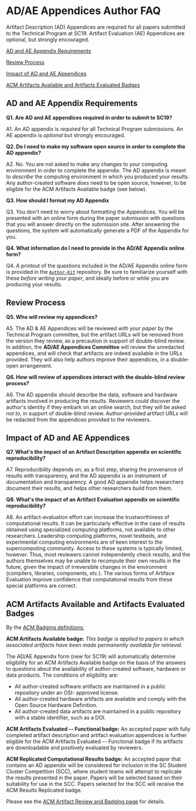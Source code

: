 # AD/AE Appendices Author FAQ

Artifact Description (AD) Appendices are required for all papers submitted to the Technical Program at SC19.
Artifact Evaluation (AE) Appendices are optional, but strongly encouraged.

[AD and AE Appendix Requirements](#requirements)

[Review Process](#review)

[Impact of AD and AE Appendices](#impact)

[ACM Artifacts Available and Artifacts Evaluated Badges](#badges)

## <a name="requirements"></a>AD and AE Appendix Requirements 

**Q1. Are AD and AE appendices required in order to submit to SC19?**

A1. An AD appendix is _required_ for all Technical Program submissions.
An AE appendix is _optional_ but strongly encouraged.

**Q2. Do I need to make my software open source in order to complete the AD appendix?**

A2. No. You are not asked to make any changes to your computing environment in order to complete the appendix. 
The AD appendix is meant to _describe_ the computing environment in which you produced your results.
Any author-created software _does_ need to be open source, however, to be eligible for the ACM Artifacts Available badge (see below).

**Q3. How should I format my AD Appendix**

Q3. You don't need to worry about formatting the Appendices. You will be presented with an online form during the paper submission with questions that you will answer directly on the submission site. After answering the questions, the system will automatically generate a PDF of the Appendix for you.

**Q4. What information do I need to provide in the AD/AE Appendix online form?**

Q4. A printout of the questions included in the AD/AE Appendix online form is provided in the [`Author-Kit`](https://github.com/SC-Tech-Program/Author-Kit) repository. Be sure to familiarize yourself with these _before writing your paper_, and ideally before or while you are producing your results.

## <a name="review"></a>Review Process 

**Q5. Who will review my appendices?**

A5. The AD & AE Appendices will be reviewed _with your paper_ by the Technical Program committee, but the artifact URLs will be removed from the version they review, as a precaution in support of double-blind review.
In addition, the **AD/AE Appendices Committee** will review the unredacted appendices, and will check that artifacts are indeed available in the URLs provided. They will also help authors improve their appendices, in a double-open arrangement.

**Q6. How will review of appendices interact with the double-blind review process?**

A6. The AD appendix should describe the data, software and hardware artifacts involved in producing the results.
Reviewers _could_ discover the author's identity if they embark on an online search, but they will be asked _not to_, in support of double-blind review. Author-provided artifact URLs will be redacted from the appendices provided to the reviewers.

## <a name="impact"></a>Impact of AD and AE Appendices 

**Q7. What's the impact of an Artifact Description appendix on scientific reproducibility?**

A7. Reproducibility depends on, as a first step, sharing the provenance of results with transparency, and the AD appendix is an instrument of documentation and transparency. A good AD appendix helps researchers document their results, and helps other researchers build from them.

**Q8. What's the impact of an Artifact Evaluation appendix on scientific reproducibility?**

A8. An artifact-evaluation effort can increase the trustworthiness of computational results.
It can be particularly effective in the case of results obtained using specialized computing platforms, not available to other researchers. Leadership computing platforms, novel testbeds, and experimental computing environments are of keen interest to the supercomputing community.
Access to these systems is typically limited, however. Thus, most reviewers cannot independently check results, and the authors themselves may be unable to recompute their own results in the future, given the impact of irreversible changes in the environment (compilers, libraries, components, etc.).
The various forms of Artiface Evaluation improve confidence that computational results from these special platforms are correct.

## <a name="badges"></a>ACM Artifacts Available and Artifacts Evaluated Badges 
 
By the [ACM Badging definitions:](https://www.acm.org/publications/policies/artifact-review-badging)

**ACM Artifacts Available badge:** _This badge is applied to papers in which associated artifacts have been made permanently available for retrieval._

The AD/AE Appendix form (new for SC19) will automatically determine eligibility for an ACM Artifacts Available badge on the basis of the answers to questions about the availability of author-created software, hardware or data products. The conditions of eligibility are:
* All author-created software artifacts are maintained in a public repository under an OSI- approved license.
* All author-created hardware artifacts are available and comply with the Open Source Hardware Definition.
* All author-created data artifacts are maintained in a public repository with a stable identifier, such as a DOI.


**ACM Artifacts Evaluated -- Functional badge:** An accepted paper with fully completed artifact description and artifact evaluation appendices is further eligible for the ACM Artifacts Evaluated -- Functional badge if its artifacts are downloadable and positively evaluated by reviewers.

**ACM Replicated Computational Results badge:** An accepted paper that contains an AD appendix will be considered for inclusion in the SC Student Cluster Competition (SCC), where student teams will attempt to replicate the results presented in the paper. Papers will be selected based on their suitability for use in the SCC. Papers selected for the SCC will receive the ACM Results Replicated badge.

Please see the [ACM Artifact Review and Badging page](https://www.acm.org/publications/policies/artifact-review-badging) for details.
